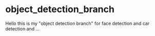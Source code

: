# object_detection_branch
Hello
this is my "object detection branch" for face detection and car detection and ...
